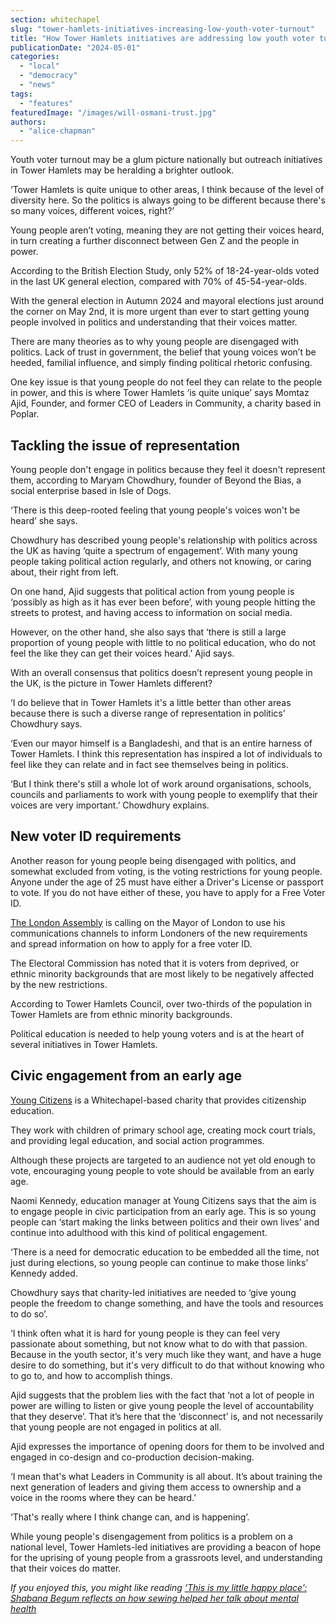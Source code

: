 ```yaml
---
section: whitechapel
slug: "tower-hamlets-initiatives-increasing-low-youth-voter-turnout"
title: "How Tower Hamlets initiatives are addressing low youth voter turnout ahead of the elections"
publicationDate: "2024-05-01"
categories: 
  - "local"
  - "democracy"
  - "news"
tags: 
  - "features"
featuredImage: "/images/will-osmani-trust.jpg"
authors: 
  - "alice-chapman"
---
```


Youth voter turnout may be a glum picture nationally but outreach initiatives in Tower Hamlets may be heralding a brighter outlook.

‘Tower Hamlets is quite unique to other areas, I think because of the level of diversity here. So the politics is always going to be different because there's so many voices, different voices, right?’

Young people aren’t voting, meaning they are not getting their voices heard, in turn creating a further disconnect between Gen Z and the people in power. 

According to the British Election Study, only 52% of 18-24-year-olds voted in the last UK general election, compared with 70% of 45-54-year-olds. 

With the general election in Autumn 2024 and mayoral elections just around the corner on May 2nd, it is more urgent than ever to start getting young people involved in politics and understanding that their voices matter. 

There are many theories as to why young people are disengaged with politics. Lack of trust in government, the belief that young voices won’t be heeded, familial influence, and simply finding political rhetoric confusing. 

One key issue is that young people do not feel they can relate to the people in power, and this is where Tower Hamlets ‘is quite unique’ says Momtaz Ajid, Founder, and former CEO of Leaders in Community, a charity based in Poplar. 

## Tackling the issue of representation

Young people don't engage in politics because they feel it doesn't represent them, according to Maryam Chowdhury, founder of Beyond the Bias, a social enterprise based in Isle of Dogs. 

‘There is this deep-rooted feeling that young people's voices won't be heard’ she says. 

Chowdhury has described young people's relationship with politics across the UK as having ‘quite a spectrum of engagement’. With many young people taking political action regularly, and others not knowing, or caring about, their right from left. 

On one hand, Ajid suggests that political action from young people is ‘possibly as high as it has ever been before’, with young people hitting the streets to protest, and having access to information on social media.

However, on the other hand, she also says that ‘there is still a large proportion of young people with little to no political education, who do not feel the like they can get their voices heard.’ Ajid says. 

With an overall consensus that politics doesn’t represent young people in the UK, is the picture in Tower Hamlets different? 

‘I do believe that in Tower Hamlets it's a little better than other areas because there is such a diverse range of representation in politics’ Chowdhury says. 

‘Even our mayor himself is a Bangladeshi, and that is an entire harness of Tower Hamlets. I think this representation has inspired a lot of individuals to feel like they can relate and in fact see themselves being in politics.

‘But I think there's still a whole lot of work around organisations, schools, councils and parliaments to work with young people to exemplify that their voices are very important.’ Chowdhury explains. 

## New voter ID requirements

Another reason for young people being disengaged with politics, and somewhat excluded from voting, is the voting restrictions for young people. Anyone under the age of 25 must have either a Driver's License or passport to vote. If you do not have either of these, you have to apply for a Free Voter ID. 

[The London Assembly](https://www.london.gov.uk/who-we-are/what-london-assembly-does/london-assembly-press-releases/concerns-over-photo-id-requirement-london-voters) is calling on the Mayor of London to use his communications channels to inform Londoners of the new requirements and spread information on how to apply for a free voter ID. 

The Electoral Commission has noted that it is voters from deprived, or ethnic minority backgrounds that are most likely to be negatively affected by the new restrictions. 

According to Tower Hamlets Council, over two-thirds of the population in Tower Hamlets are from ethnic minority backgrounds. 

Political education is needed to help young voters and is at the heart of several initiatives in Tower Hamlets. 

## Civic engagement from an early age 

[Young Citizens](https://www.youngcitizens.org/programmes/bring-about-change/) is a Whitechapel-based charity that provides citizenship education. 

They work with children of primary school age, creating mock court trials, and providing legal education, and social action programmes. 

Although these projects are targeted to an audience not yet old enough to vote, encouraging young people to vote should be available from an early age. 

Naomi Kennedy, education manager at Young Citizens says that the aim is to engage people in civic participation from an early age. This is so young people can ‘start making the links between politics and their own lives’ and continue into adulthood with this kind of political engagement. 

‘There is a need for democratic education to be embedded all the time, not just during elections, so young people can continue to make those links’ Kennedy added. 

Chowdhury says that charity-led initiatives are needed to ‘give young people the freedom to change something, and have the tools and resources to do so’. 

‘I think often what it is hard for young people is they can feel very passionate about something, but not know what to do with that passion. Because in the youth sector, it's very much like they want, and have a huge desire to do something, but it's very difficult to do that without knowing who to go to, and how to accomplish things.

Ajid suggests that the problem lies with the fact that ‘not a lot of people in power are willing to listen or give young people the level of accountability that they deserve’. That it’s here that the ‘disconnect’ is, and not necessarily that young people are not engaged in politics at all. 

Ajid expresses the importance of opening doors for them to be involved and engaged in co-design and co-production decision-making. 

‘I mean that's what Leaders in Community is all about. It’s about training the next generation of leaders and giving them access to ownership and a voice in the rooms where they can be heard.’

‘That's really where I think change can, and is happening’. 

While young people's disengagement from politics is a problem on a national level, Tower Hamlets-led initiatives are providing a beacon of hope for the uprising of young people from a grassroots level, and understanding that their voices do matter. 

_If you enjoyed this, you might like reading_ [_‘This is my little happy place’: Shabana Begum reflects on how sewing helped her talk about mental health_](https://whitechapellondon.co.uk/working-well-trust-sew-support-mental-health/)
